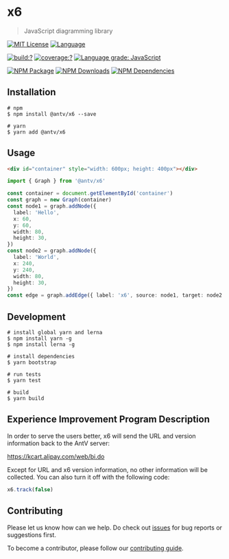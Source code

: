 # x6

> JavaScript diagramming library

[![MIT License](https://img.shields.io/badge/license-MIT_License-green.svg?style=flat-square)](https://github.com/antvis/x6/blob/master/LICENSE)
[![Language](https://img.shields.io/badge/language-typescript-blue.svg?style=flat-square)](https://www.typescriptlang.org)

[![build:?](https://img.shields.io/travis/antvis/x6.svg?style=flat-square)](https://travis-ci.org/antvis/x6)
[![coverage:?](https://img.shields.io/coveralls/antvis/x6/master.svg?style=flat-square)](https://coveralls.io/github/antvis/x6)
[![Language grade: JavaScript](https://img.shields.io/lgtm/grade/javascript/g/antvis/x6.svg?logo=lgtm&style=flat-square)](https://lgtm.com/projects/g/antvis/x6/context:javascript)

[![NPM Package](https://img.shields.io/npm/v/@antv/x6.svg?style=flat-square)](https://www.npmjs.com/package/@antv/x6)
[![NPM Downloads](http://img.shields.io/npm/dm/@antv/x6.svg?style=flat-square)](https://www.npmjs.com/package/@antv/x6)
[![NPM Dependencies](https://img.shields.io/david/antvis/x6?path=packages%2Fx6&style=flat-square)](https://www.npmjs.com/package/@antv/x6)

## Installation

```shell
# npm
$ npm install @antv/x6 --save

# yarn
$ yarn add @antv/x6
```

## Usage

```html
<div id="container" style="width: 600px; height: 400px"></div>
```

```ts
import { Graph } from '@antv/x6'

const container = document.getElementById('container')
const graph = new Graph(container)
const node1 = graph.addNode({
  label: 'Hello',
  x: 60,
  y: 60,
  width: 80,
  height: 30,
})
const node2 = graph.addNode({
  label: 'World',
  x: 240,
  y: 240,
  width: 80,
  height: 30,
})
const edge = graph.addEdge({ label: 'x6', source: node1, target: node2 })
```

## Development

```shell
# install global yarn and lerna
$ npm install yarn -g
$ npm install lerna -g

# install dependencies
$ yarn bootstrap

# run tests
$ yarn test

# build 
$ yarn build
```

## Experience Improvement Program Description

In order to serve the users better, x6 will send the URL and version information back to the AntV server:

https://kcart.alipay.com/web/bi.do

Except for URL and x6 version information, no other information will be collected. You can also turn it off with the following code:

```ts
x6.track(false)
```

## Contributing

Please let us know how can we help. Do check out [issues](https://github.com/antvis/x6/issues) for bug reports or suggestions first.

To become a contributor, please follow our [contributing guide](https://github.com/antvis/x6/blob/master/CONTRIBUTING.md).
